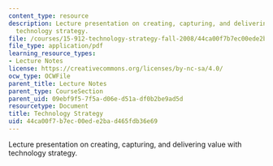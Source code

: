 ```yaml
---
content_type: resource
description: Lecture presentation on creating, capturing, and delivering value with
  technology strategy.
file: /courses/15-912-technology-strategy-fall-2008/44ca00f7b7ec00ede2bad465fdb36e69_lec_01.pdf
file_type: application/pdf
learning_resource_types:
- Lecture Notes
license: https://creativecommons.org/licenses/by-nc-sa/4.0/
ocw_type: OCWFile
parent_title: Lecture Notes
parent_type: CourseSection
parent_uid: 09ebf9f5-7f5a-d06e-d51a-df0b2be9ad5d
resourcetype: Document
title: Technology Strategy
uid: 44ca00f7-b7ec-00ed-e2ba-d465fdb36e69
---
```

Lecture presentation on creating, capturing, and delivering value with technology strategy.